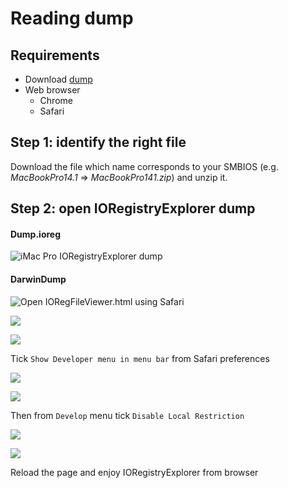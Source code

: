 # Reading dump

## Requirements

* Download [dump](https://github.com/dreamwhite/mammamia-marcello-vanilla-guides/tree/master/acpi/original-acpi-and-ioregistryexplorer-from-macs)
* Web browser
  * Chrome
  * Safari

## Step 1: identify the right file

Download the file which name corresponds to your SMBIOS \(e.g. _MacBookPro14.1_ =&gt; _MacBookPro141.zip_\) and unzip it.

## Step 2: open IORegistryExplorer dump

#### Dump.ioreg

![iMac Pro IORegistryExplorer dump](../../.gitbook/assets/image%20%2864%29.png)

#### DarwinDump 

![Open IORegFileViewer.html using Safari](../../.gitbook/assets/image%20%2878%29.png)

![](../../.gitbook/assets/image%20%2839%29.png)

![](../../.gitbook/assets/image%20%2845%29.png)

Tick `Show Developer menu in menu bar` from Safari preferences

![](../../.gitbook/assets/image%20%2842%29.png)

![](../../.gitbook/assets/image%20%284%29.png)

Then from `Develop` menu tick `Disable Local Restriction`

![](../../.gitbook/assets/image%20%28106%29.png)

![](../../.gitbook/assets/image%20%28103%29.png)

Reload the page and enjoy IORegistryExplorer from browser

## 

